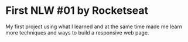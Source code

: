 # First NLW #01 by Rocketseat

<p>
  My first project using what I learned and at the same time made me learn more techniques and ways to build a responsive web page.
</p>

<a href="https://matheusrenner22.github.io/nlw-rocketseat-01/" title="site">
